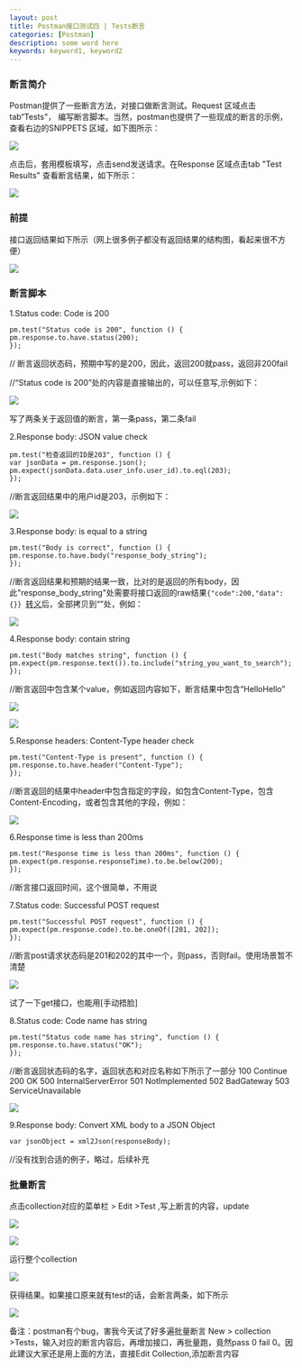 ```yaml
---
layout: post
title: Postman接口测试四 | Tests断言
categories: [Postman]
description: some word here
keywords: keyword1, keyword2
---
```


### 断言简介

Postman提供了一些断言方法，对接口做断言测试。Request 区域点击tab“Tests"， 编写断言脚本。当然，postman也提供了一些现成的断言的示例，查看右边的SNIPPETS 区域，如下图所示：

  ![](/images/2020-11-10-1.png)

点击后，套用模板填写，点击send发送请求。在Response 区域点击tab "Test Results" 查看断言结果，如下所示：

  ![](/images/2020-11-10-2.png)

### 前提

接口返回结果如下所示（网上很多例子都没有返回结果的结构图，看起来很不方便）

  ![](/images/2020-11-10-3.png)

### 断言脚本

1.Status code: Code is 200

```
pm.test("Status code is 200", function () {
pm.response.to.have.status(200);
});
```

// 断言返回状态码，预期中写的是200，因此，返回200就pass，返回非200fail

//“Status code is 200”处的内容是直接输出的，可以任意写,示例如下：

  ![](/images/2020-11-10-4.png)

写了两条关于返回值的断言，第一条pass，第二条fail

2.Response body: JSON value check

```
pm.test("检查返回的ID是203", function () {
var jsonData = pm.response.json();
pm.expect(jsonData.data.user_info.user_id).to.eql(203);
});
```

//断言返回结果中的用户id是203，示例如下：

  ![](/images/2020-11-10-5.png)

3.Response body: is equal to a string

```
pm.test("Body is correct", function () {
pm.response.to.have.body("response_body_string");
});
```

//断言返回结果和预期的结果一致，比对的是返回的所有body，因此"response_body_string"处需要将接口返回的raw结果```{"code":200,"data":{}} ```[转义](https://www.json.cn/json/jsonzip.html)后，全部拷贝到“”处，例如：

  ![](/images/2020-11-10-6.png)

4.Response body: contain string

```
pm.test("Body matches string", function () {
pm.expect(pm.response.text()).to.include("string_you_want_to_search");
});
```

//断言返回中包含某个value，例如返回内容如下，断言结果中包含“HelloHello”

  ![](/images/2020-11-10-7.png)

  ![](/images/2020-11-10-8.png)

5.Response headers: Content-Type header check

```
pm.test("Content-Type is present", function () {
pm.response.to.have.header("Content-Type");
});
```

//断言返回的结果中header中包含指定的字段，如包含Content-Type，包含Content-Encoding，或者包含其他的字段，例如：

  ![](/images/2020-11-10-9.png)

6.Response time is less than 200ms

```
pm.test("Response time is less than 200ms", function () {
pm.expect(pm.response.responseTime).to.be.below(200);
});
```

//断言接口返回时间，这个很简单，不用说


7.Status code: Successful POST request

```
pm.test("Successful POST request", function () {
pm.expect(pm.response.code).to.be.oneOf([201, 202]);
});
```

//断言post请求状态码是201和202的其中一个，则pass，否则fail。使用场景暂不清楚

  ![](/images/2020-11-10-10.png)

试了一下get接口，也能用[手动捂脸]

8.Status code: Code name has string

```
pm.test("Status code name has string", function () {
pm.response.to.have.status("OK");
});
```

//断言返回状态码的名字，返回状态和对应名称如下所示了一部分
100   Continue
200   OK
500   InternalServerError
501   NotImplemented
502   BadGateway
503   ServiceUnavailable

  ![](/images/2020-11-10-11.png)

9.Response body: Convert XML body to a JSON Object

```
var jsonObject = xml2Json(responseBody);
```

//没有找到合适的例子，略过，后续补充


### 批量断言

点击collection对应的菜单栏 > Edit >Test ,写上断言的内容，update

  ![](/images/2020-11-10-12.png)

  ![](/images/2020-11-10-13.png)

运行整个collection

  ![](/images/2020-11-10-14.png)

获得结果。如果接口原来就有test的话，会断言两条，如下所示

  ![](/images/2020-11-10-15.png)

备注：postman有个bug，害我今天试了好多遍批量断言
New > collection >Tests，输入对应的断言内容后，再增加接口，再批量跑，竟然pass 0 fail 0。因此建议大家还是用上面的方法，直接Edit Collection,添加断言内容
